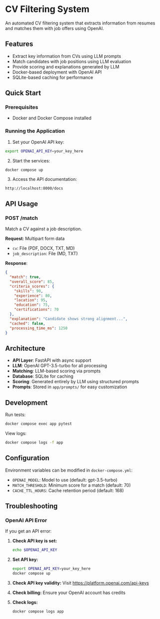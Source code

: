 # CV Filtering System

An automated CV filtering system that extracts information from resumes and matches them with job offers using OpenAI.

## Features

- Extract key information from CVs using LLM prompts
- Match candidates with job positions using LLM evaluation
- Provide scoring and explanations generated by LLM
- Docker-based deployment with OpenAI API
- SQLite-based caching for performance

## Quick Start

### Prerequisites

- Docker and Docker Compose installed

### Running the Application

1. Set your OpenAI API key:
```bash
export OPENAI_API_KEY=your_key_here
```

2. Start the services:
```bash
docker compose up
```

3. Access the API documentation:
```
http://localhost:8000/docs
```

## API Usage

### POST /match

Match a CV against a job description.

**Request**: Multipart form data
- `cv`: File (PDF, DOCX, TXT, MD)
- `job_description`: File (MD, TXT)

**Response**:
```json
{
  "match": true,
  "overall_score": 85,
  "criteria_scores": {
    "skills": 90,
    "experience": 80,
    "location": 95,
    "education": 75,
    "certifications": 70
  },
  "explanation": "Candidate shows strong alignment...",
  "cached": false,
  "processing_time_ms": 1250
}
```

## Architecture

- **API Layer**: FastAPI with async support
- **LLM**: OpenAI GPT-3.5-turbo for all processing
- **Matching**: LLM-based scoring via prompts
- **Database**: SQLite for caching
- **Scoring**: Generated entirely by LLM using structured prompts
- **Prompts**: Stored in `app/prompts/` for easy customization

## Development

Run tests:
```bash
docker compose exec app pytest
```

View logs:
```bash
docker compose logs -f app
```

## Configuration

Environment variables can be modified in `docker-compose.yml`:
- `OPENAI_MODEL`: Model to use (default: gpt-3.5-turbo)
- `MATCH_THRESHOLD`: Minimum score for a match (default: 70)
- `CACHE_TTL_HOURS`: Cache retention period (default: 168)

## Troubleshooting

### OpenAI API Error

If you get an API error:

1. **Check API key is set:**
   ```bash
   echo $OPENAI_API_KEY
   ```

2. **Set API key:**
   ```bash
   export OPENAI_API_KEY=your_key_here
   docker compose up
   ```

3. **Check API key validity:** Visit https://platform.openai.com/api-keys

4. **Check billing:** Ensure your OpenAI account has credits

5. **Check logs:**
   ```bash
   docker compose logs app
   ```